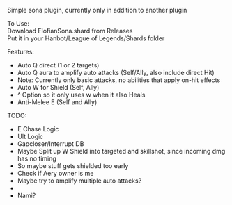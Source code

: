 Simple sona plugin, currently only in addition to another plugin

To Use:  
Download FlofianSona.shard from Releases  
Put it in your Hanbot/League of Legends/Shards folder


Features:
- Auto Q direct (1 or 2 targets)
- Auto Q aura to amplify auto attacks (Self/Ally, also include direct Hit)
- Note: Currently only basic attacks, no abilities that apply on-hit effects
- Auto W for Shield (Self, Ally)
- ^ Option so it only uses w when it also Heals
- Anti-Melee E (Self and Ally)

TODO:
- E Chase Logic
- Ult Logic
- Gapcloser/Interrupt DB
- Maybe Split up W Shield into targeted and skillshot, since incoming dmg has no timing
- So maybe stuff gets shielded too early
- Check if Aery owner is me
- Maybe try to amplify multiple auto attacks?
- 
- Nami?